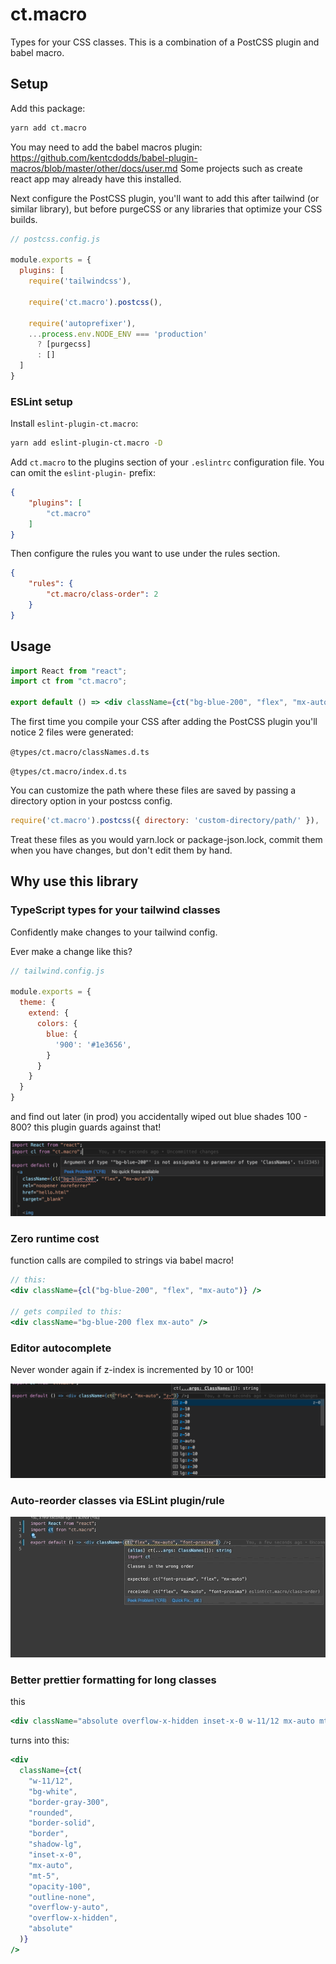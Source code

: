 # ct.macro

Types for your CSS classes. This is a combination of a PostCSS plugin and babel macro.

## Setup
Add this package:
```bash
yarn add ct.macro
```

You may need to add the babel macros plugin: https://github.com/kentcdodds/babel-plugin-macros/blob/master/other/docs/user.md Some projects such as create react app may already have this installed.

Next configure the PostCSS plugin, you'll want to add this after tailwind (or similar library), but before purgeCSS or any libraries that optimize your CSS builds.

```js
// postcss.config.js

module.exports = {
  plugins: [
    require('tailwindcss'),

    require('ct.macro').postcss(),

    require('autoprefixer'),
    ...process.env.NODE_ENV === 'production'
      ? [purgecss]
      : []
  ]
}
```

### ESLint setup

Install `eslint-plugin-ct.macro`:

```bash
yarn add eslint-plugin-ct.macro -D
```

Add `ct.macro` to the plugins section of your `.eslintrc` configuration file. You can omit the `eslint-plugin-` prefix:

```json
{
    "plugins": [
        "ct.macro"
    ]
}
```


Then configure the rules you want to use under the rules section.

```json
{
    "rules": {
        "ct.macro/class-order": 2
    }
}
```

## Usage

```jsx
import React from "react";
import ct from "ct.macro";

export default () => <div className={ct("bg-blue-200", "flex", "mx-auto")} />;
```

The first time you compile your CSS after adding the PostCSS plugin you'll notice 2 files were generated:

`@types/ct.macro/classNames.d.ts`

`@types/ct.macro/index.d.ts`

You can customize the path where these files are saved by passing a directory option in your postcss config.

```js
require('ct.macro').postcss({ directory: 'custom-directory/path/' }),
```

Treat these files as you would yarn.lock or package-json.lock, commit them when you have changes, but don't edit them by hand.

## Why use this library

### TypeScript types for your tailwind classes

Confidently make changes to your tailwind config.

Ever make a change like this?
```js
// tailwind.config.js

module.exports = {
  theme: {
    extend: {
      colors: {
        blue: {
          '900': '#1e3656',
        }
      }
    }
  }
}
```
and find out later (in prod) you accidentally wiped out blue shades 100 - 800? this plugin guards against that!

![type error from missing class](assets/missing-class.png)

### Zero runtime cost

function calls are compiled to strings via babel macro!

```jsx
// this:
<div className={cl("bg-blue-200", "flex", "mx-auto")} />

// gets compiled to this:
<div className="bg-blue-200 flex mx-auto" />
```

### Editor autocomplete
Never wonder again if z-index is incremented by 10 or 100!

![autocomplete suggestions for z index](assets/autocomplete.png)

### Auto-reorder classes via ESLint plugin/rule

![ESLint auto fix for class order](assets/autofix-class-order.gif)

### Better prettier formatting for long classes
this
```jsx
<div className="absolute overflow-x-hidden inset-x-0 w-11/12 mx-auto mt-5 overflow-y-auto bg-white outline-none border border-gray-300 border-solid rounded shadow-lg opacity-100" />
```

turns into this:

```jsx
<div
  className={ct(
    "w-11/12",
    "bg-white",
    "border-gray-300",
    "rounded",
    "border-solid",
    "border",
    "shadow-lg",
    "inset-x-0",
    "mx-auto",
    "mt-5",
    "opacity-100",
    "outline-none",
    "overflow-y-auto",
    "overflow-x-hidden",
    "absolute"
  )}
/>
```

